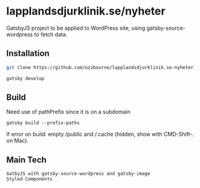 # lapplandsdjurklinik.se/nyheter

GatsbyJS project to be applied to WordPress site, using gatsby-source-wordpress to fetch data.

## Installation


```bash
git clone https://github.com/ozzbourne/lapplandsdjurklinik.se-nyheter

gatsby develop
```

## Build

Need use of pathPrefix since it is on a subdomain

```
gatsby build --prefix-paths
```

If error on build: empty /public and /.cache (hidden, show with CMD-Shift-. on Mac).


## Main Tech

```
GatbyJS with gatsby-source-wordpress and gatsby-image
Styled Components
```